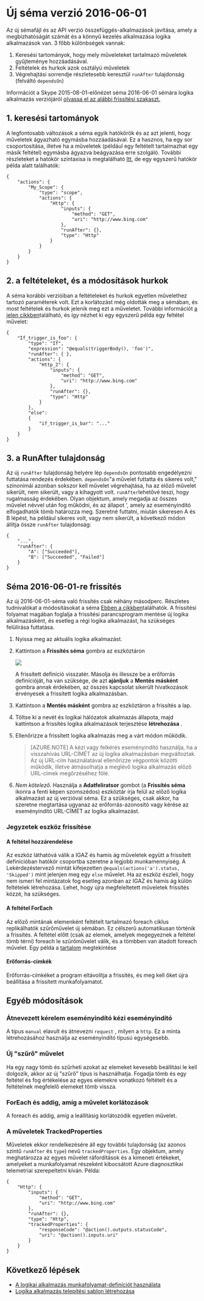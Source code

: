<properties 
    pageTitle="Új séma verzió 2016-06-01 |} Microsoft Azure" 
    description="Megtudhatja, hogy miként írhat a legújabb logika alkalmazások JSON definíciója" 
    authors="jeffhollan" 
    manager="dwrede" 
    editor="" 
    services="logic-apps" 
    documentationCenter=""/>

<tags
    ms.service="logic-apps"
    ms.workload="integration"
    ms.tgt_pltfrm="na"
    ms.devlang="na"
    ms.topic="article"
    ms.date="07/25/2016"
    ms.author="jehollan"/>
    
# <a name="new-schema-version-2016-06-01"></a>Új séma verzió 2016-06-01

Az új sémafájl és az API verzió összefüggés-alkalmazások javítása, amely a megbízhatóságát számát és a könnyű kezelés alkalmazása logika alkalmazások van. 3 főbb különbségek vannak:

1. Keresési tartományok, hogy mely műveleteket tartalmazó műveletek gyűjteménye hozzáadásával.
1. Feltételek és hurkok azok osztályú műveletek
1. Végrehajtási sorrendje részletesebb keresztül `runAfter` tulajdonság (felváltó `dependsOn`)

Információt a Skype 2015-08-01-előnézet séma 2016-06-01 sémára logika alkalmazás verziójáról [olvassa el az alábbi frissítési szakaszt.](#upgrading-to-2016-06-01-schema)


## <a name="1-scopes"></a>1. keresési tartományok

A legfontosabb változások a séma egyik hatókörök és az azt jelenti, hogy műveletek ágyazható egymásba hozzáadásával.  Ez a hasznos, ha egy sor csoportosítása, illetve ha a műveletek (például egy feltételt tartalmazhat egy másik feltétel) egymásba ágyazva beágyazása erre szolgáló.  További részleteket a hatókör szintaxisa is megtalálható [Itt](app-service-logic-loops-and-scopes.md), de egy egyszerű hatókör példa alatt találhatók:


```
{
    "actions": {
        "My_Scope": {
            "type": "scope",
            "actions": {                
                "Http": {
                    "inputs": {
                        "method": "GET",
                        "uri": "http://www.bing.com"
                    },
                    "runAfter": {},
                    "type": "Http"
                }
            }
        }
    }
}
```

## <a name="2-conditions-and-loops-changes"></a>2. a feltételeket, és a módosítások hurkok

A séma korábbi verzióiban a feltételeket és hurkok egyetlen művelethez tartozó paraméterek volt.  Ezt a korlátozást még oldották meg a sémában, és most feltételek és hurkok jelenik meg ezt a műveletet.  További információt [a jelen cikkben](app-service-logic-loops-and-scopes.md)található, és így nézhet ki egy egyszerű példa egy feltétel művelet:

```
{
    "If_trigger_is_foo": {
        "type": "If",
        "expression": "@equals(triggerBody(), 'foo')",
        "runAfter": { },
        "actions": {
            "Http_2": {
                "inputs": {
                    "method": "GET",
                    "uri": "http://www.bing.com"
                },
                "runAfter": {},
                "type": "Http"
            }
        },
        "else": 
        {
            "if_trigger_is_bar": "..."
        }      
    }
}
```

## <a name="3-runafter-property"></a>3. a RunAfter tulajdonság

Az új `runAfter` tulajdonság helyére lép `dependsOn` pontosabb engedélyezni futtatása rendezés érdekében.  `dependsOn`"a művelet futtatta és sikeres volt," szinonimái azonban sokszor kell művelet végrehajtása, ha az előző művelet sikerült, nem sikerült, vagy a kihagyott volt.  `runAfter`lehetővé teszi, hogy rugalmasság érdekében.  Olyan objektum, amely megadja az összes művelet névvel után fog működni, és az állapot ', amely az eseményindító elfogadhatók tömb határozza meg.  Szeretné futtatni, miután sikeresen A és B lépést, ha például sikeres volt, vagy nem sikerült, a következő módon állítja össze `runAfter` tulajdonság:

```
{
    "...",
    "runAfter": {
        "A": ["Succeeded"],
        "B": ["Succeeded", "Failed"]
    }
}
```

## <a name="upgrading-to-2016-06-01-schema"></a>Séma 2016-06-01-re frissítés

Az új 2016-06-01-séma való frissítés csak néhány másodperc.  Részletes tudnivalókat a módosításokat a séma [Ebben a cikkben](app-service-logic-schema-2016-04-01.md)találhatók.  A frissítési folyamat magában foglalja a frissítési parancsprogram mentése új logika alkalmazásként, és esetleg a régi logika alkalmazást, ha szükséges felülírása futtatása.

1. Nyissa meg az aktuális logika alkalmazást.
1. Kattintson a **Frissítés séma** gombra az eszköztáron
   
    ![][1]
   
    A frissített definíció visszatér.  Másolja és illessze be a erőforrás definícióját, ha van szüksége, de azt **ajánljuk** a **Mentés másként** gombra annak érdekében, az összes kapcsolat sikerült hivatkozások érvényesek a frissített logika alkalmazásban.
1. Kattintson a **Mentés másként** gombra az eszköztáron a frissítés a lap.
1. Töltse ki a nevét és logikai hálózatok alkalmazás állapota, majd kattintson a frissítés logika alkalmazások terjesztése **létrehozása** .
1. Ellenőrizze a frissített logika alkalmazás meg a várt módon működik.

    >[AZURE.NOTE] A kézi vagy felkérés eseményindító használja, ha a visszahívás URL-CÍMÉT az új logika alkalmazásban megváltoztak.  Az új URL-cím használatával ellenőrizze végpontok közötti működik, illetve átmásolhatja a meglévő logika alkalmazás előző URL-címek megőrzéséhez fölé.

1. *Nem kötelező.* Használja a **Adatfeliratsor** gombot (a **Frissítés séma** ikonra a fenti képen szomszédos) eszköztár írja felül az előző logika alkalmazást az új verzióval séma.  Ez a szükséges, csak akkor, ha szeretne megtartása ugyanaz az erőforrás-azonosító vagy kérése az eseményindító URL-CÍMÉT az logika alkalmazást.

### <a name="upgrade-tool-notes"></a>Jegyzetek eszköz frissítése

#### <a name="condition-mapping"></a>A feltétel hozzárendelése

Az eszköz láthatóvá válik a IGAZ és hamis ág műveletek együtt a frissített definícióban hatókör csoportba szeretne a legjobb munkamennyiség.  A Lekérdezéstervező mintát kifejezetten `@equals(actions('a').status, 'Skipped')` mint jelenjen meg egy `else` művelet.  Ha az eszköz észleli, hogy nem ismeri fel mintázatok fog esetleg azonban az IGAZ és hamis ág külön feltételek létrehozása.  Lehet, hogy újra megfeleltetett műveletek frissítés közzé, ha szükséges.

#### <a name="foreach-with-condition"></a>A feltétel ForEach
  
Az előző mintának elemenként feltételt tartalmazó foreach ciklus replikálhatók szűrőművelet új sémában.  Ez célszerű automatikusan történik a frissítés.  A feltétel előtt (csak az elemek, amelyek megegyeznek a feltétel tömb térni) foreach le szűrőművelet válik, és a tömbben van átadott foreach művelet.  Egy példa a [tartalom](app-service-logic-loops-and-scopes.md) megtekintése

#### <a name="resource-tags"></a>Erőforrás-címkék

Erőforrás-címkéket a program eltávolítja a frissítés, és meg kell őket újra beállítása a frissített munkafolyamatot.

## <a name="other-changes"></a>Egyéb módosítások

### <a name="manual-trigger-renamed-to-request-trigger"></a>Átnevezett kérelem eseményindító kézi eseményindító

A típus `manual` elavult és átnevezni `request` , milyen a `http`.  Ez a minta létrehozásához használja az eseményindító típusú egységesebb.

### <a name="new-filter-action"></a>Új "szűrő" művelet

Ha egy nagy tömb és szűrheti azokat az elemeket kevesebb beállítási le kell dolgozik, akkor az új "szűrő" típus is használhatja.  Fogadja tömb és egy feltétel és fog értékelése az egyes elemekre vonatkozó feltételt és a feltételnek megfelelő elemeket tömb vissza.

### <a name="foreach-and-until-action-restrictions"></a>ForEach és addig, amíg a művelet korlátozások

A foreach és addig, amíg a leállításig korlátozódik egyetlen művelet.

### <a name="trackedproperties-on-actions"></a>A műveletek TrackedProperties

Műveletek ekkor rendelkezésére áll egy további tulajdonság (az azonos szintű `runAfter` és `type`) nevű `trackedProperties`.  Egy objektum, amely meghatározza az egyes művelet ráfordítások és a kimeneti értékeket, amelyeket a munkafolyamat részeként kibocsátott Azure diagnosztikai telemetriai szerepeltetni kíván.  Példa:

```
{                
    "Http": {
        "inputs": {
            "method": "GET",
            "uri": "http://www.bing.com"
        },
        "runAfter": {},
        "type": "Http",
        "trackedProperties": {
            "responseCode": "@action().outputs.statusCode",
            "uri": "@action().inputs.uri"
        }
    }
}
```

## <a name="next-steps"></a>Következő lépések
- [A logikai alkalmazás munkafolyamat-definíciót használata](app-service-logic-author-definitions.md)
- [Logika alkalmazás telepítési sablon létrehozása](app-service-logic-create-deploy-template.md)


<!-- Image references -->
[1]: ./media/app-service-logic-schema-2016-04-01/upgradeButton.png
